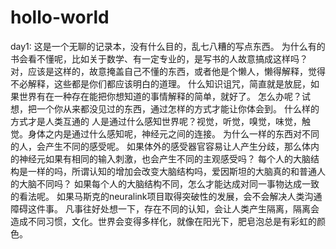 # hollo-world
day1:
  这是一个无聊的记录本，没有什么目的，乱七八糟的写点东西。
  为什么有的书会看不懂呢，比如关于数学、有一定专业的，是写书的人故意搞成这样吗？
  对，应该是这样的，故意掩盖自己不懂的东西，或者他是个懒人，懒得解释，觉得不必解释，这些都是你们都应该明白的道理。
  什么知识诅咒，简直就是放屁，如果世界有在一种存在能把你想知道的事情解释的简单，就好了。
  怎么办呢？试想，把一个你从来都没见过的东西，通过怎样的方式才能让你体会到。
  什么样的方式才是人类互通的
  人是通过什么感知世界呢？视觉，听觉，嗅觉，味觉，触觉。身体之内是通过什么感知呢，神经元之间的连接。
  为什么一样的东西对不同的人，会产生不同的感受呢。
  如果体外的感受器官容易让人产生分歧，那么体内的神经元如果有相同的输入刺激，也会产生不同的主观感受吗？
  每个人的大脑结构是一样的吗，所谓认知的增加会改变大脑结构吗，爱因斯坦的大脑真的和普通人的大脑不同吗？
  如果每个人的大脑结构不同，怎么才能达成对同一事物达成一致的看法呢。
  如果马斯克的neuralink项目取得突破性的发展，会不会解决人类沟通障碍这件事。
  凡事往好处想一下，存在不同的认知，会让人类产生隔离，隔离会造成不同习惯，文化。世界会变得多样化，就像在阳光下，肥皂泡总是有彩虹的颜色。
  
  
  




